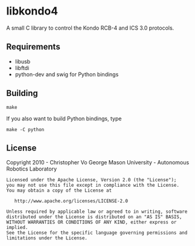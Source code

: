 libkondo4
=========

A small C library to control the Kondo RCB-4 and ICS 3.0 protocols.

Requirements
------------

* libusb
* libftdi
* python-dev and swig for Python bindings

Building
--------

```
make
```

If you also want to build Python bindings, type

```
make -C python
```

License
-------

Copyright 2010 - Christopher Vo
George Mason University - Autonomous Robotics Laboratory

    Licensed under the Apache License, Version 2.0 (the "License");
    you may not use this file except in compliance with the License.
    You may obtain a copy of the License at
    
       http://www.apache.org/licenses/LICENSE-2.0
    
    Unless required by applicable law or agreed to in writing, software
    distributed under the License is distributed on an "AS IS" BASIS,
    WITHOUT WARRANTIES OR CONDITIONS OF ANY KIND, either express or implied.
    See the License for the specific language governing permissions and
    limitations under the License.


